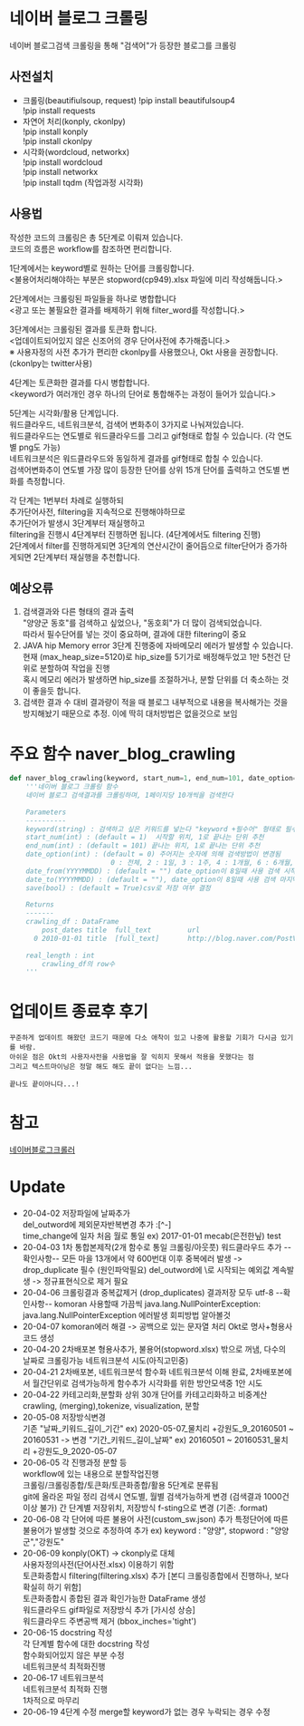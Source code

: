 # 네이버 블로그 크롤링

네이버 블로그검색 크롤링을 통해 "검색어"가 등장한 블로그를 크롤링

## 사전설치
* 크롤링(beautifiulsoup, request)
!pip install beautifulsoup4  
!pip install requests  
* 자연어 처리(konply, ckonlpy)  
!pip install konply  
!pip install ckonlpy  
* 시각화(wordcloud, networkx)  
!pip install wordcloud  
!pip install networkx  
!pip install tqdm (작업과정 시각화)  

## 사용법
작성한 코드의 크롤링은 총 5단계로 이뤄져 있습니다.  
코드의 흐름은 workflow를 참조하면 편리합니다.  

1단계에서는 keyword별로 원하는 단어를 크롤링합니다.  
<불용어처리해야하는 부분은 stopword(cp949).xlsx 파일에 미리 작성해둡니다.>  

2단계에서는 크롤링된 파일들을 하나로 병합합니다  
<광고 또는 불필요한 결과를 배제하기 위해 filter_word를 작성합니다.>  

3단계에서는 크롤링된 결과를 토큰화 합니다.  
<업데이트되어있지 않은 신조어의 경우 단어사전에 추가해줍니다.>  
※ 사용자정의 사전 추가가 편리한 ckonlpy를 사용했으나, Okt 사용을 권장합니다. (ckonlpy는 twitter사용)  

4단계는 토큰화한 결과를 다시 병합합니다.  
<keyword가 여러개인 경우 하나의 단어로 통합해주는 과정이 들어가 있습니다.>  

5단계는 시각화/활용 단계입니다.  
워드클라우드, 네트워크분석, 검색어 변화추이 3가지로 나눠져있습니다.  
워드클라우드는 연도별로 워드클라우드를 그리고 gif형태로 합칠 수 있습니다. (각 연도별 png도 가능)  
네트워크분석은 워드클라우드와 동일하게 결과를 gif형태로 합칠 수 있습니다.  
검색어변화추이 연도별 가장 많이 등장한 단어를 상위 15개 단어를 출력하고 연도별 변화를 측정합니다.

각 단계는 1번부터 차례로 실행하되   
추가단어사전, filtering을 지속적으로 진행해야하므로   
추가단어가 발생시 3단계부터 재실행하고   
filtering을 진행시 4단계부터 진행하면 됩니다. (4단계에서도 filtering 진행)  
2단계에서 filter를 진행하게되면 3단계의 연산시간이 줄어듬으로 filter단어가 증가하게되면 2단계부터 재실행을 추천합니다.


## 예상오류
1. 검색결과와 다른 형태의 결과 출력    
    "양양군 동호"를 검색하고 싶었으나, "동호회"가 더 많이 검색되었습니다.  
    따라서 필수단어를 넣는 것이 중요하며, 결과에 대한 filtering이 중요  
2. JAVA hip Memory error
    3단계 진행중에 자바메모리 에러가 발생할 수 있습니다.  
    현재 (max_heap_size=5120)로 hip_size를 5기가로 배정해두었고 1만 5천건 단위로 분할하여 작업을 진행   
    혹시 메모리 에러가 발생하면 hip_size를 조절하거나, 분할 단위를 더 축소하는 것이 좋을듯 합니다.
3. 검색한 결과 수 대비 결과량이 적을 때 
    블로그 내부적으로 내용을 복사해가는 것을 방지해놨기 때문으로 추정. 이에 딱히 대처방법은 없을것으로 보임

# 주요 함수 naver_blog_crawling
```python 
def naver_blog_crawling(keyword, start_num=1, end_num=101, date_option=0, date_from='', date_to='', save=True):
    '''네이버 블로그 크롤링 함수
    네이버 블로그 검색결과를 크롤링하며, 1페이지당 10개씩을 검색한다
    
    Parameters
    ----------
    keyword(string) : 검색하고 싶은 키워드를 넣는다 "keyword +필수어" 형태로 필수단어 추가 가능
    start_num(int) : (default = 1)  시작할 위치, 1로 끝나는 단위 추천
    end_num(int) : (default = 101) 끝나는 위치, 1로 끝나는 단위 추천
    date_option(int) : (default = 0) 주어지는 숫자에 의해 검색방법이 변경됨
                         0 : 전체, 2 : 1일, 3 : 1주, 4 : 1개월, 6 : 6개월, 7 : 1년, 8 : 기간지정
    date_from(YYYYMMDD) : (default = "") date_option이 8일때 사용 검색 시작일자를 지정
    date_to(YYYYMMDD) : (default = ""), date_option이 8일때 사용 검색 마지막일자를 지정
    save(bool) : (default = True)csv로 저장 여부 결정
    
    Returns 
    -------
    crawling_df : DataFrame
        post_dates title  full_text         url
      0 2010-01-01 title  [full_text]       http://blog.naver.com/PostView.nhn?blogId=wend...  
    
    real_length : int
        crawling_df의 row수 
    '''
```

# 업데이트 종료후 후기
    꾸준하게 업데이트 해왔던 코드기 때문에 다소 애착이 있고 나중에 활용할 기회가 다시금 있기를 바람.  
    아쉬운 점은 Okt의 사용자사전을 사용법을 잘 익히지 못해서 적용을 못했다는 점
    그리고 텍스트마이닝은 정말 해도 해도 끝이 없다는 느낌...
    
    끝나도 끝이아니다...!

# 참고
[네이버블로그크롤러](https://github.com/xotrs/naver-blog-crawler)

# Update
 * 20-04-02 
    저장파일에 날짜추가  
    del_outword에 제외문자반복변경 추가 :[^-]  
    time_change에 일자 처음 월로 통일  ex) 2017-01-01
    mecab(은전한닢) test 
* 20-04-03 
    1차 통합본제작(2개 함수로 통일 크롤링/아웃풋)
    워드클라우드 추가
    --확인사항--
    모든 마을 13개에서 약 600번대 이후 중복에러 발생 -> drop_duplicate 필수 (원인파악필요)
    del_outword에 \로 시작되는 예외값 계속발생 -> 정규표현식으로 제거 필요 
* 20-04-06 
    크롤링결과 중복값제거 (drop_duplicates)
    결과저장 모두 utf-8
    --확인사항--
    komoran 사용할때 가끔씩 java.lang.NullPointerException: java.lang.NullPointerException 에러발생 회피방법 알아볼것 
* 20-04-07 
    komoran에러 해결 -> 공백으로 있는 문자열 처리
    Okt로 명사+형용사코드 생성
* 20-04-20 2차배포본
    형용사추가, 불용어(stopword.xlsx) 밖으로 꺼냄, 다수의 날짜로 크롤링가능
    네트워크분석 시도(아직고민중)
* 20-04-21 2차배포본, 네트워크분석 함수화
    네트워크분석 이해 완료, 2차배포본에서 월간단위로 검색가능하게 함수추가
    시각화를 위한 방안모색중 1안 시도 
* 20-04-22 카테고리화,분할화
    상위 30개 단어를 카테고리화하고 비중계산
    crawling, (merging),tokenize, visualization, 분할
* 20-05-08 저장방식변경  
    기존 "날짜_키워드_길이_기간" 
    ex) 2020-05-07_물치리 +강원도_9_20160501 ~ 20160531 -> 변경 "기간_키워드_길이_날짜" ex) 20160501 ~ 20160531_물치리 +강원도_9_2020-05-07
* 20-06-05 각 진행과정 분할 등  
    workflow에 있는 내용으로 분할작업진행   
    크롤링/크롤링종합/토큰화/토큰화종합/활용 5단계로 분류됨  
    git에 올라온 파일 정리 
    검색시 연도별, 월별 검색가능하게 변경 (검색결과 1000건이상 불가)
    간 단계별 저장위치, 저장방식 f-sting으로 변경 (기존: .format)
* 20-06-08 각 단어에 따른 불용어 사전(custom_sw.json) 추가
    특정단어에 따른 불용어가 발생할 것으로 추정하여 추가 ex) keyword : "양양", stopword : "양양군","강원도" 
* 20-06-09 konply(OKT) -> ckonply로 대체  
    사용자정의사전(단어사전.xlsx) 이용하기 위함  
    토큰화종합시 filtering(filtering.xlsx) 추가 [본디 크롤링종합에서 진행하나, 보다 확실히 하기 위함]  
    토큰화종합시 종합된 결과 확인가능한 DataFrame 생성  
    워드클라우드 gif파일로 저장방식 추가 [가시성 상승]  
    워드클라우드 주변공백 제거 (bbox_inches='tight')  
* 20-06-15 docstring 작성  
    각 단계별 함수에 대한 docstring 작성  
    함수화되어있지 않은 부분 수정  
    네트워크분석 최적화진행  
* 20-06-17 네트워크분석   
    네트워크분석 최적화 진행  
    1차적으로 마무리  
* 20-06-19 4단계 수정
    merge할 keyword가 없는 경우 누락되는 경우 수정
